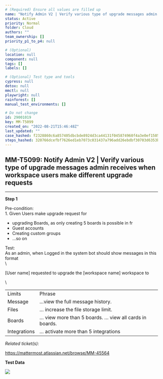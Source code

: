 ```yaml
---
# (Required) Ensure all values are filled up
name: "Notify Admin V2 | Verify various type of upgrade messages admin receives when workspace users make different upgrade requests"
status: Active
priority: Normal
folder: Cloud
authors: ""
team_ownership: []
priority_p1_to_p4: null

# (Optional)
location: null
component: null
tags: []
labels: []

# (Optional) Test type and tools
cypress: null
detox: null
mmctl: null
playwright: null
rainforest: []
manual_test_environments: []

# Do not change
id: 29001019
key: MM-T5099
created_on: "2022-08-21T15:46:48Z"
last_updated: ""
case_hashed: f2328860c6a857405dbcbde8924d3ca44131f045874960f4a3e0ef1505b968aad04dfc53b1170e07763078b10365a8c0
steps_hashed: 320766dcefbf7626ed1eb7073c031437a796add26ebdbf30703d6353b9b8431f0c9afb81b325b716f5644ef2282c15f3
---
```


<!-- (Auto-generated) Based on frontmatter's "key" and "name" -->

## MM-T5099: Notify Admin V2 | Verify various type of upgrade messages admin receives when workspace users make different upgrade requests

---

**Step 1**

Pre-condition:\
1\. Given Users make upgrade request for

- upgrading Boards, as only creating 5 boards is possible in fr
- Guest accounts
- Creating custom groups
- ...so on

Test:\
As an admin, when Logged in the system bot should show messages in this format\
\\

\[User name] requested to upgrade the \[workspace name] workspace to

\\

|              |                                                        |
| ------------ | ------------------------------------------------------ |
| Limits       | Phrase                                                 |
| Message      | …view the full message history.                        |
| Files        | … increase the file storage limit.                     |
| Boards       | … view more than 5 boards. … view all cards in boards. |
| Integrations | … activate more than 5 integrations                    |

_Related ticket(s):_

<https://mattermost.atlassian.net/browse/MM-45564>

**Test Data**

![](https://smartbear-tm4j-prod-us-west-2-attachment-rich-text.s3.us-west-2.amazonaws.com/embedded-f3277290f945470c4add5d21ef3dc7ca7b74388fc7152bfb6b99ae58c66a95a8-1661095546200-1661095546200.png)

